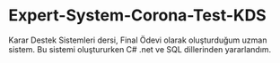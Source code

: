 # Expert-System-Corona-Test-KDS
Karar Destek Sistemleri dersi, Final Ödevi olarak oluşturduğum uzman sistem.  Bu sistemi oluştururken C# .net ve SQL dillerinden yararlandım. 
